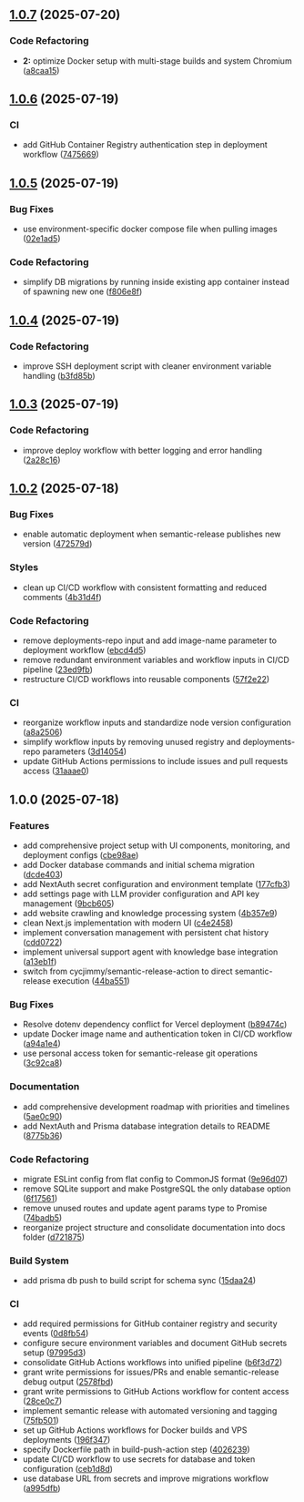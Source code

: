 ## [1.0.7](https://github.com/tonmate/tonmate/compare/v1.0.6...v1.0.7) (2025-07-20)

### Code Refactoring

* **2:** optimize Docker setup with multi-stage builds and system Chromium ([a8caa15](https://github.com/tonmate/tonmate/commit/a8caa15168d71d612b884c972ee494c714eb605a))

## [1.0.6](https://github.com/tonmate/tonmate/compare/v1.0.5...v1.0.6) (2025-07-19)

### CI

* add GitHub Container Registry authentication step in deployment workflow ([7475669](https://github.com/tonmate/tonmate/commit/7475669e1b5530ef03f2a0e74e7eb40f3365026d))

## [1.0.5](https://github.com/tonmate/tonmate/compare/v1.0.4...v1.0.5) (2025-07-19)

### Bug Fixes

* use environment-specific docker compose file when pulling images ([02e1ad5](https://github.com/tonmate/tonmate/commit/02e1ad58a55cc8b2fd170d87643a0cc7d2e0bbd5))

### Code Refactoring

* simplify DB migrations by running inside existing app container instead of spawning new one ([f806e8f](https://github.com/tonmate/tonmate/commit/f806e8f556dbc24c7c86ba5ac98ecea90a9c6e5b))

## [1.0.4](https://github.com/tonmate/tonmate/compare/v1.0.3...v1.0.4) (2025-07-19)

### Code Refactoring

* improve SSH deployment script with cleaner environment variable handling ([b3fd85b](https://github.com/tonmate/tonmate/commit/b3fd85bce67e17883ee51a2f5e2dcdc69508b8ea))

## [1.0.3](https://github.com/tonmate/tonmate/compare/v1.0.2...v1.0.3) (2025-07-19)

### Code Refactoring

* improve deploy workflow with better logging and error handling ([2a28c16](https://github.com/tonmate/tonmate/commit/2a28c169e61aaa4fe614c2175cae80722b8cade2))

## [1.0.2](https://github.com/tonmate/tonmate/compare/v1.0.1...v1.0.2) (2025-07-18)

### Bug Fixes

* enable automatic deployment when semantic-release publishes new version ([472579d](https://github.com/tonmate/tonmate/commit/472579debe0f2e672ab6da7be745208e925107b4))

### Styles

* clean up CI/CD workflow with consistent formatting and reduced comments ([4b31d4f](https://github.com/tonmate/tonmate/commit/4b31d4f8bde1762ad4e88c79521662fcc4225fd8))

### Code Refactoring

* remove deployments-repo input and add image-name parameter to deployment workflow ([ebcd4d5](https://github.com/tonmate/tonmate/commit/ebcd4d5964161da935d96c91d7e2658136b0d6bd))
* remove redundant environment variables and workflow inputs in CI/CD pipeline ([23ed9fb](https://github.com/tonmate/tonmate/commit/23ed9fb92b4a0f03bbaa313ea523839a1c709c84))
* restructure CI/CD workflows into reusable components ([57f2e22](https://github.com/tonmate/tonmate/commit/57f2e22410e1bbd90cb42e088dbf5de6c8ff05f7))

### CI

* reorganize workflow inputs and standardize node version configuration ([a8a2506](https://github.com/tonmate/tonmate/commit/a8a25060515366e929423fee6f776e97a6a8b71f))
* simplify workflow inputs by removing unused registry and deployments-repo parameters ([3d14054](https://github.com/tonmate/tonmate/commit/3d1405425e979a65325897965da726423cff3552))
* update GitHub Actions permissions to include issues and pull requests access ([31aaae0](https://github.com/tonmate/tonmate/commit/31aaae08ebc6f787fc0fee37f908b655ccc32370))

## 1.0.0 (2025-07-18)

### Features

* add comprehensive project setup with UI components, monitoring, and deployment configs ([cbe98ae](https://github.com/tonmate/tonmate/commit/cbe98ae0db6804e8850c193ccd5767f6f5729aae))
* add Docker database commands and initial schema migration ([dcde403](https://github.com/tonmate/tonmate/commit/dcde40332db593b7c4b9028d2c4995feffc0e86c))
* add NextAuth secret configuration and environment template ([177cfb3](https://github.com/tonmate/tonmate/commit/177cfb3ed852fbf0cad7c264e9cd3ffd96b97aaa))
* add settings page with LLM provider configuration and API key management ([9bcb605](https://github.com/tonmate/tonmate/commit/9bcb605e6a052df3e5a7746f5930c660238a5b74))
* add website crawling and knowledge processing system ([4b357e9](https://github.com/tonmate/tonmate/commit/4b357e9e8ba110fc7a3469211bf1efee654caf12))
* clean Next.js implementation with modern UI ([c4e2458](https://github.com/tonmate/tonmate/commit/c4e24588db2fdb2b3e5f3bf8ff56443d33cb3474))
* implement conversation management with persistent chat history ([cdd0722](https://github.com/tonmate/tonmate/commit/cdd072298ba996700c41a8385f391839a87a16ce))
* implement universal support agent with knowledge base integration ([a13eb1f](https://github.com/tonmate/tonmate/commit/a13eb1fa905c2356421ab053b3acbc16ad452889))
* switch from cycjimmy/semantic-release-action to direct semantic-release execution ([44ba551](https://github.com/tonmate/tonmate/commit/44ba5510c148d5093b184195e63777fe72bb51f5))

### Bug Fixes

* Resolve dotenv dependency conflict for Vercel deployment ([b89474c](https://github.com/tonmate/tonmate/commit/b89474c46433408f7f05420ba707db2b7d42eb2c))
* update Docker image name and authentication token in CI/CD workflow ([a94a1e4](https://github.com/tonmate/tonmate/commit/a94a1e4991dfbf4e521ccc1090692423091e4b30))
* use personal access token for semantic-release git operations ([3c92ca8](https://github.com/tonmate/tonmate/commit/3c92ca888e609b685d663f844e50d4bf133deb6e))

### Documentation

* add comprehensive development roadmap with priorities and timelines ([5ae0c90](https://github.com/tonmate/tonmate/commit/5ae0c90da50bb16bf354bed9f8d2f2b3fcd3990b))
* add NextAuth and Prisma database integration details to README ([8775b36](https://github.com/tonmate/tonmate/commit/8775b36255e230fdc6e3d1e75269d438c767ec81))

### Code Refactoring

* migrate ESLint config from flat config to CommonJS format ([9e96d07](https://github.com/tonmate/tonmate/commit/9e96d07bb8b4a2814ee3f45b71b554b673d5ad51))
* remove SQLite support and make PostgreSQL the only database option ([6f17561](https://github.com/tonmate/tonmate/commit/6f17561445e1482fd5c5d7b27cf8e7a5158bff95))
* remove unused routes and update agent params type to Promise ([74badb5](https://github.com/tonmate/tonmate/commit/74badb523346009803e3961a3d786fb520fac7a1))
* reorganize project structure and consolidate documentation into docs folder ([d721875](https://github.com/tonmate/tonmate/commit/d7218753008e199ecca189c06b0567b20f158dcd))

### Build System

* add prisma db push to build script for schema sync ([15daa24](https://github.com/tonmate/tonmate/commit/15daa24a332e8b2c6a7fea7c5ff6448a9003f47e))

### CI

* add required permissions for GitHub container registry and security events ([0d8fb54](https://github.com/tonmate/tonmate/commit/0d8fb54ac164e7bbf1baac0d29efd9d4fde06d43))
* configure secure environment variables and document GitHub secrets setup ([97995d3](https://github.com/tonmate/tonmate/commit/97995d3d2cc503b70ffd7dd82afa7906c55e4e72))
* consolidate GitHub Actions workflows into unified pipeline ([b6f3d72](https://github.com/tonmate/tonmate/commit/b6f3d728a58d90cdf12483b62aac0a012e131867))
* grant write permissions for issues/PRs and enable semantic-release debug output ([2578fbd](https://github.com/tonmate/tonmate/commit/2578fbdfc84be9d37c4988a5f43b124facecb710))
* grant write permissions to GitHub Actions workflow for content access ([28ce0c7](https://github.com/tonmate/tonmate/commit/28ce0c7e76686346757a84b2a0bf3eeee06a3da8))
* implement semantic release with automated versioning and tagging ([75fb501](https://github.com/tonmate/tonmate/commit/75fb5011bd8f2ccb3a9cc1489026b4ef1567e39e))
* set up GitHub Actions workflows for Docker builds and VPS deployments ([196f347](https://github.com/tonmate/tonmate/commit/196f3474b6aa8b51c8e718edd5d6212fe36f0dc0))
* specify Dockerfile path in build-push-action step ([4026239](https://github.com/tonmate/tonmate/commit/402623904dab33be4139687341a4bdc6ec7fb5cd))
* update CI/CD workflow to use secrets for database and token configuration ([ceb1d8d](https://github.com/tonmate/tonmate/commit/ceb1d8d6e60f1b93f30811a92e2b83a1f70f3ea7))
* use database URL from secrets and improve migrations workflow ([a995dfb](https://github.com/tonmate/tonmate/commit/a995dfbbfd9c020eb88d133ac0402a7f51eb11f2))
